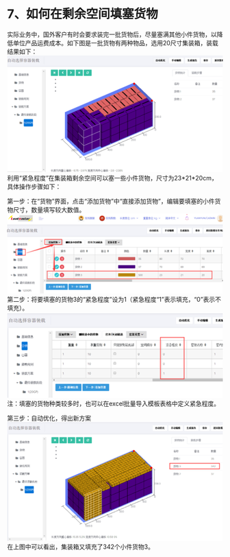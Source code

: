 # 7、如何在剩余空间填塞货物

实际业务中，国外客户有时会要求装完一批货物后，尽量塞满其他小件货物，以降低单位产品运费成本。如下图是一批货物有两种物品，选用20尺寸集装箱，装载结果如下：![](../.gitbook/assets/74.png)利用“紧急程度”在集装箱剩余空间可以塞一些小件货物，尺寸为23\*21\*20cm，具体操作步骤如下：

第一步：在“货物”界面，点击“添加货物”中“直接添加货物”，编辑要填塞的小件货物尺寸，数量填写较大数值。![](../.gitbook/assets/75.png)第二步：将要填塞的货物3的“紧急程度”设为1（紧急程度“1”表示填充，“0”表示不填充）。![](../.gitbook/assets/76.png)注：填塞的货物种类较多时，也可以在excel批量导入模板表格中定义紧急程度。

第三步：自动优化，得出新方案![](../.gitbook/assets/77.png)在上图中可以看出，集装箱又填充了342个小件货物3。

